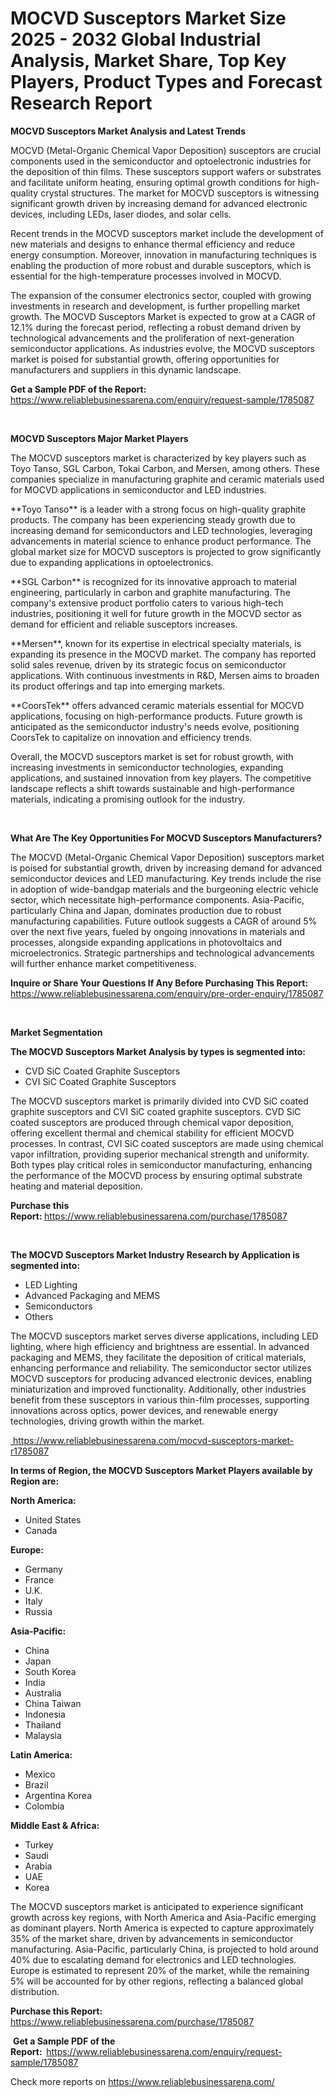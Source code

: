 <p><h1>MOCVD Susceptors Market Size 2025 - 2032 Global Industrial Analysis, Market Share, Top Key Players, Product Types and Forecast Research Report</h1></p><p><strong>MOCVD Susceptors Market Analysis and Latest Trends</strong></p>
<p><p>MOCVD (Metal-Organic Chemical Vapor Deposition) susceptors are crucial components used in the semiconductor and optoelectronic industries for the deposition of thin films. These susceptors support wafers or substrates and facilitate uniform heating, ensuring optimal growth conditions for high-quality crystal structures. The market for MOCVD susceptors is witnessing significant growth driven by increasing demand for advanced electronic devices, including LEDs, laser diodes, and solar cells.</p><p>Recent trends in the MOCVD susceptors market include the development of new materials and designs to enhance thermal efficiency and reduce energy consumption. Moreover, innovation in manufacturing techniques is enabling the production of more robust and durable susceptors, which is essential for the high-temperature processes involved in MOCVD. </p><p>The expansion of the consumer electronics sector, coupled with growing investments in research and development, is further propelling market growth. The MOCVD Susceptors Market is expected to grow at a CAGR of 12.1% during the forecast period, reflecting a robust demand driven by technological advancements and the proliferation of next-generation semiconductor applications. As industries evolve, the MOCVD susceptors market is poised for substantial growth, offering opportunities for manufacturers and suppliers in this dynamic landscape.</p></p>
<p><strong>Get a Sample PDF of the Report:&nbsp;</strong> <a href="https://www.reliablebusinessarena.com/enquiry/request-sample/1785087?utm_campaign=3042&utm_medium=2&utm_source=Github&utm_content=ia&utm_term=25032025&utm_id=mocvd-susceptors">https://www.reliablebusinessarena.com/enquiry/request-sample/1785087</a></p>
<p>&nbsp;</p>
<p><strong>MOCVD Susceptors Major Market Players</strong></p>
<p><p>The MOCVD susceptors market is characterized by key players such as Toyo Tanso, SGL Carbon, Tokai Carbon, and Mersen, among others. These companies specialize in manufacturing graphite and ceramic materials used for MOCVD applications in semiconductor and LED industries.</p><p>**Toyo Tanso** is a leader with a strong focus on high-quality graphite products. The company has been experiencing steady growth due to increasing demand for semiconductors and LED technologies, leveraging advancements in material science to enhance product performance. The global market size for MOCVD susceptors is projected to grow significantly due to expanding applications in optoelectronics.</p><p>**SGL Carbon** is recognized for its innovative approach to material engineering, particularly in carbon and graphite manufacturing. The company's extensive product portfolio caters to various high-tech industries, positioning it well for future growth in the MOCVD sector as demand for efficient and reliable susceptors increases.</p><p>**Mersen**, known for its expertise in electrical specialty materials, is expanding its presence in the MOCVD market. The company has reported solid sales revenue, driven by its strategic focus on semiconductor applications. With continuous investments in R&D, Mersen aims to broaden its product offerings and tap into emerging markets.</p><p>**CoorsTek** offers advanced ceramic materials essential for MOCVD applications, focusing on high-performance products. Future growth is anticipated as the semiconductor industry's needs evolve, positioning CoorsTek to capitalize on innovation and efficiency trends.</p><p>Overall, the MOCVD susceptors market is set for robust growth, with increasing investments in semiconductor technologies, expanding applications, and sustained innovation from key players. The competitive landscape reflects a shift towards sustainable and high-performance materials, indicating a promising outlook for the industry.</p></p>
<p>&nbsp;</p>
<p><strong>What Are The Key Opportunities For MOCVD Susceptors Manufacturers?</strong></p>
<p><p>The MOCVD (Metal-Organic Chemical Vapor Deposition) susceptors market is poised for substantial growth, driven by increasing demand for advanced semiconductor devices and LED manufacturing. Key trends include the rise in adoption of wide-bandgap materials and the burgeoning electric vehicle sector, which necessitate high-performance components. Asia-Pacific, particularly China and Japan, dominates production due to robust manufacturing capabilities. Future outlook suggests a CAGR of around 5% over the next five years, fueled by ongoing innovations in materials and processes, alongside expanding applications in photovoltaics and microelectronics. Strategic partnerships and technological advancements will further enhance market competitiveness.</p></p>
<p><strong>Inquire or Share Your Questions If Any Before Purchasing This Report:</strong> <a href="https://www.reliablebusinessarena.com/enquiry/pre-order-enquiry/1785087?utm_campaign=3042&utm_medium=2&utm_source=Github&utm_content=ia&utm_term=25032025&utm_id=mocvd-susceptors">https://www.reliablebusinessarena.com/enquiry/pre-order-enquiry/1785087</a></p>
<p>&nbsp;</p>
<p><strong>Market Segmentation</strong></p>
<p><strong>The MOCVD Susceptors Market Analysis by types is segmented into:</strong></p>
<p><ul><li>CVD SiC Coated Graphite Susceptors</li><li>CVI SiC Coated Graphite Susceptors</li></ul></p>
<p><p>The MOCVD susceptors market is primarily divided into CVD SiC coated graphite susceptors and CVI SiC coated graphite susceptors. CVD SiC coated susceptors are produced through chemical vapor deposition, offering excellent thermal and chemical stability for efficient MOCVD processes. In contrast, CVI SiC coated susceptors are made using chemical vapor infiltration, providing superior mechanical strength and uniformity. Both types play critical roles in semiconductor manufacturing, enhancing the performance of the MOCVD process by ensuring optimal substrate heating and material deposition.</p></p>
<p><strong>Purchase this Report:&nbsp;</strong><a href="https://www.reliablebusinessarena.com/purchase/1785087?utm_campaign=3042&utm_medium=2&utm_source=Github&utm_content=ia&utm_term=25032025&utm_id=mocvd-susceptors">https://www.reliablebusinessarena.com/purchase/1785087</a></p>
<p>&nbsp;</p>
<p><strong>The MOCVD Susceptors Market Industry Research by Application is segmented into:</strong></p>
<p><ul><li>LED Lighting</li><li>Advanced Packaging and MEMS</li><li>Semiconductors</li><li>Others</li></ul></p>
<p><p>The MOCVD susceptors market serves diverse applications, including LED lighting, where high efficiency and brightness are essential. In advanced packaging and MEMS, they facilitate the deposition of critical materials, enhancing performance and reliability. The semiconductor sector utilizes MOCVD susceptors for producing advanced electronic devices, enabling miniaturization and improved functionality. Additionally, other industries benefit from these susceptors in various thin-film processes, supporting innovations across optics, power devices, and renewable energy technologies, driving growth within the market.</p></p>
<p><a href="https://www.reliablebusinessarena.com/mocvd-susceptors-market-r1785087?utm_campaign=3042&utm_medium=2&utm_source=Github&utm_content=ia&utm_term=25032025&utm_id=mocvd-susceptors">&nbsp;https://www.reliablebusinessarena.com/mocvd-susceptors-market-r1785087</a></p>
<p><strong>In terms of Region, the MOCVD Susceptors Market Players available by Region are:</strong></p>
<p>
    <p> <strong> North America: </strong>
        <ul>
            <li>United States</li>
            <li>Canada</li>
        </ul>
        </p> 
    <p> <strong> Europe: </strong>
        <ul>
            <li>Germany</li>
            <li>France</li>
            <li>U.K.</li>
            <li>Italy</li>
            <li>Russia</li>
        </ul>
        </p> 
    <p> <strong> Asia-Pacific: </strong>
        <ul>
            <li>China</li>
            <li>Japan</li>
            <li>South Korea</li>
            <li>India</li>
            <li>Australia</li>
            <li>China Taiwan</li>
            <li>Indonesia</li>
            <li>Thailand</li>
            <li>Malaysia</li>
        </ul>
        </p> 
    <p> <strong> Latin America: </strong>
        <ul>
            <li>Mexico</li>
            <li>Brazil</li>
            <li>Argentina Korea</li>
            <li>Colombia</li>
        </ul>
        </p> 
    <p> <strong> Middle East & Africa: </strong>
        <ul>
            <li>Turkey</li>
            <li>Saudi</li>
            <li>Arabia</li>
            <li>UAE</li>
            <li>Korea</li>
        </ul>
    </p>
    </p>
<p><p>The MOCVD susceptors market is anticipated to experience significant growth across key regions, with North America and Asia-Pacific emerging as dominant players. North America is expected to capture approximately 35% of the market share, driven by advancements in semiconductor manufacturing. Asia-Pacific, particularly China, is projected to hold around 40% due to escalating demand for electronics and LED technologies. Europe is estimated to represent 20% of the market, while the remaining 5% will be accounted for by other regions, reflecting a balanced global distribution.</p></p>
<p><strong>Purchase this Report: </strong><a href="https://www.reliablebusinessarena.com/purchase/1785087?utm_campaign=3042&utm_medium=2&utm_source=Github&utm_content=ia&utm_term=25032025&utm_id=mocvd-susceptors">https://www.reliablebusinessarena.com/purchase/1785087</a></p>
<p>&nbsp;<strong>Get a Sample PDF of the Report:&nbsp;&nbsp;</strong><a href="https://www.reliablebusinessarena.com/enquiry/request-sample/1785087?utm_campaign=3042&utm_medium=2&utm_source=Github&utm_content=ia&utm_term=25032025&utm_id=mocvd-susceptors">https://www.reliablebusinessarena.com/enquiry/request-sample/1785087</a></p>
<p><strong></strong></p>
<p>Check more reports on <a href="https://www.reliablebusinessarena.com/?utm_campaign=3042&utm_medium=2&utm_source=Github&utm_content=ia&utm_term=25032025&utm_id=mocvd-susceptors">https://www.reliablebusinessarena.com/</a></p>